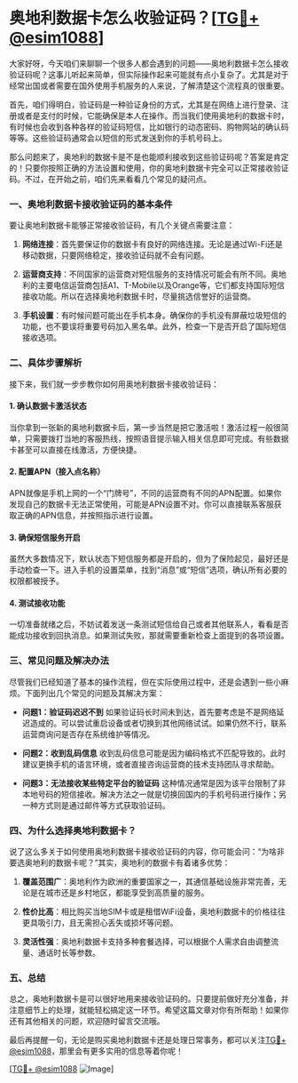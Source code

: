 # 奥地利数据卡怎么收验证码？[[TG💪+ @esim1088](https://t.me/s/esim1088)]

大家好呀，今天咱们来聊聊一个很多人都会遇到的问题——奥地利数据卡怎么接收验证码呢？这事儿听起来简单，但实际操作起来可能就有点小复杂了。尤其是对于经常出国或者需要在国外使用手机服务的人来说，了解清楚这个流程真的很重要。

首先，咱们得明白，验证码是一种验证身份的方式，尤其是在网络上进行登录、注册或者是支付的时候，它能确保是本人在操作。而当我们使用奥地利的数据卡时，有时候也会收到各种各样的验证码短信，比如银行的动态密码、购物网站的确认码等等。这些验证码通常会以短信的形式发送到你的手机号码上。

那么问题来了，奥地利的数据卡是不是也能顺利接收到这些验证码呢？答案是肯定的！只要你按照正确的方法设置和使用，你的奥地利数据卡完全可以正常接收验证码。不过，在开始之前，咱们先来看看几个常见的疑问点。

### 一、奥地利数据卡接收验证码的基本条件

要让奥地利数据卡能够正常接收验证码，有几个关键点需要注意：

1. **网络连接**：首先要保证你的数据卡有良好的网络连接。无论是通过Wi-Fi还是移动数据，只要网络稳定，接收验证码就不会有问题。
   
2. **运营商支持**：不同国家的运营商对短信服务的支持情况可能会有所不同。奥地利的主要电信运营商包括A1、T-Mobile以及Orange等，它们都支持国际短信接收功能。所以在选择奥地利数据卡时，尽量挑选信誉好的运营商。

3. **手机设置**：有时候问题可能出在手机本身。确保你的手机没有屏蔽垃圾短信的功能，也不要误将重要号码加入黑名单。此外，检查一下是否开启了国际短信接收选项。

### 二、具体步骤解析

接下来，我们就一步步教你如何用奥地利数据卡接收验证码：

#### 1. 确认数据卡激活状态
当你拿到一张新的奥地利数据卡后，第一步当然是把它激活啦！激活过程一般很简单，只需要拨打当地的客服热线，按照语音提示输入相关信息即可完成。有些数据卡甚至可以直接在线激活，方便快捷。

#### 2. 配置APN（接入点名称）
APN就像是手机上网的一个“门牌号”，不同的运营商有不同的APN配置。如果你发现自己的数据卡无法正常使用，可能是APN设置不对。你可以直接联系客服获取正确的APN信息，并按照指示进行设置。

#### 3. 确保短信服务开启
虽然大多数情况下，默认状态下短信服务都是开启的，但为了保险起见，最好还是手动检查一下。进入手机的设置菜单，找到“消息”或“短信”选项，确认所有必要的权限都被授予。

#### 4. 测试接收功能
一切准备就绪之后，不妨试着发送一条测试短信给自己或者其他联系人，看看是否能成功接收到回执消息。如果测试失败，那就需要重新检查上面提到的各项设置。

### 三、常见问题及解决办法

尽管我们已经知道了基本的操作流程，但在实际使用过程中，还是会遇到一些小麻烦。下面列出几个常见的问题及其解决方案：

- **问题1：验证码迟迟不到**
  如果验证码长时间未到达，首先要考虑是不是网络延迟造成的。可以尝试重启设备或者切换到其他网络试试。如果仍然不行，联系运营商询问是否存在系统维护等情况。

- **问题2：收到乱码信息**
  收到乱码信息可能是因为编码格式不匹配导致的。此时建议更换手机的语言环境，或者直接咨询运营商的技术支持团队寻求帮助。

- **问题3：无法接收某些特定平台的验证码**
  这种情况通常是因为该平台限制了非本地号码的短信接收。解决方法之一就是切换回国内的手机号码进行操作；另一种方式则是通过邮件等方式获取验证码。

### 四、为什么选择奥地利数据卡？

说了这么多关于如何使用奥地利数据卡接收验证码的内容，你可能会问：“为啥非要选奥地利的数据卡呢？”其实，奥地利的数据卡有着诸多优势：

1. **覆盖范围广**：奥地利作为欧洲的重要国家之一，其通信基础设施非常完善，无论是在城市还是乡村地区，都能享受到高质量的服务。

2. **性价比高**：相比购买当地SIM卡或是租借WiFi设备，奥地利数据卡的价格往往更具吸引力，且无需担心丢失或损坏等问题。

3. **灵活性强**：奥地利数据卡支持多种套餐选择，可以根据个人需求自由调整流量、通话时长等参数。

### 五、总结

总之，奥地利数据卡是可以很好地用来接收验证码的。只要提前做好充分准备，并注意细节上的处理，就能轻松搞定这一环节。希望这篇文章对你有所帮助！如果你还有其他相关的问题，欢迎随时留言交流哦。

最后再提醒一句，无论是购买奥地利数据卡还是处理日常事务，都可以关注[TG💪+ @esim1088](https://t.me/s/esim1088)，那里会有更多实用的信息等着你呢！

[[TG💪+ @esim1088](https://t.me/s/esim1088) ![Image](https://i.postimg.cc/4NQfJmqS/Snipaste-2025-05-13-00-14-12.png)]